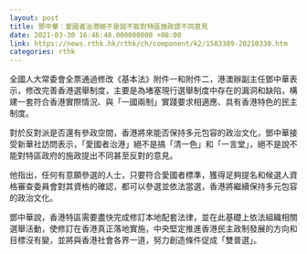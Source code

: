 ```yaml
---
layout: post
title: 鄧中華：愛國者治港絕不是說不能對特區施政提不同意見
date: 2021-03-30 16:46:48.000000000 +08:00
link: https://news.rthk.hk/rthk/ch/component/k2/1583389-20210330.htm
categories: rthk
---
```


全國人大常委會全票通過修改《基本法》附件一和附件二，港澳辦副主任鄧中華表示，修改完善香港選舉制度，主要是為堵塞現行選舉制度中存在的漏洞和缺陷，構建一套符合香港實際情況、與「一國兩制」實踐要求相適應、具有香港特色的民主制度。

對於反對派是否還有參政空間，香港將來能否保持多元包容的政治文化，鄧中華接受新華社訪問表示，「愛國者治港」絕不是搞「清一色」和「一言堂」，絕不是說不能對特區政府的施政提出不同甚至反對的意見。

他指出，任何有意願參選的人士，只要符合愛國者標準，獲得足夠提名和候選人資格審查委員會對其資格的確認，都可以參選並依法當選，香港將繼續保持多元包容的政治文化。

鄧中華說，香港特區需要盡快完成修訂本地配套法律，並在此基礎上依法組織相關選舉活動，使修訂在香港真正落地實施，中央堅定推進香港民主政制發展的方向和目標沒有變，並將與香港社會各界一道，努力創造條件促成「雙普選」。
